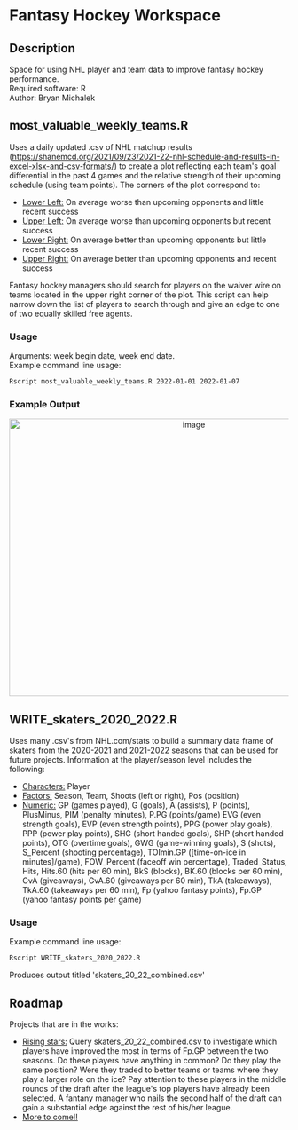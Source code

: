 # Fantasy Hockey Workspace
## Description
Space for using NHL player and team data to improve fantasy hockey performance.  
Required software: R  
Author: Bryan Michalek

## most_valuable_weekly_teams.R
Uses a daily updated .csv of NHL matchup results (https://shanemcd.org/2021/09/23/2021-22-nhl-schedule-and-results-in-excel-xlsx-and-csv-formats/) to create a plot reflecting each team's goal differential in the past 4 games and the relative strength of their upcoming schedule (using team points). The corners of the plot correspond to:

- <ins>Lower Left:</ins> On average worse than upcoming opponents and little recent success
- <ins>Upper Left:</ins> On average worse than upcoming opponents but recent success
- <ins>Lower Right:</ins> On average better than upcoming opponents but little recent success
- <ins>Upper Right:</ins> On average better than upcoming opponents and recent success 

Fantasy hockey managers should search for players on the waiver wire on teams located in the upper right corner of the plot. This script can help narrow down the list of players to search through and give an edge to one of two equally skilled free agents.

### Usage
Arguments: week begin date, week end date.  
Example command line usage:
```sh
Rscript most_valuable_weekly_teams.R 2022-01-01 2022-01-07
```
### Example Output
<p align="center">
<img width="650" height="500" alt="image" src="https://user-images.githubusercontent.com/109704770/180845544-c4abe91e-bc54-4698-975c-f0c3b1412a2e.png">  
</p>

## WRITE_skaters_2020_2022.R
Uses many .csv's from NHL.com/stats to build a summary data frame of skaters from the 2020-2021 and 2021-2022 seasons that can be used for future projects. Information at the player/season level includes the following:

- <ins>Characters:</ins> Player
- <ins>Factors:</ins> Season, Team, Shoots (left or right), Pos (position)
- <ins>Numeric:</ins> GP (games played), G (goals), A (assists), P (points), PlusMinus, PIM (penalty minutes), P.PG (points/game) EVG (even strength goals), EVP (even strength points), PPG (power play goals), PPP (power play points), SHG (short handed goals), SHP (short handed points), OTG (overtime goals), GWG (game-winning goals), S (shots), S_Percent (shooting percentage), TOImin.GP ([time-on-ice in minutes]/game), FOW_Percent (faceoff win percentage), Traded_Status, Hits, Hits.60 (hits per 60 min), BkS (blocks), BK.60 (blocks per 60 min), GvA (giveaways), GvA.60 (giveaways per 60 min), TkA (takeaways), TkA.60 (takeaways per 60 min), Fp (yahoo fantasy points), Fp.GP (yahoo fantasy points per game)  

### Usage
Example command line usage:
```sh
Rscript WRITE_skaters_2020_2022.R
```

Produces output titled 'skaters_20_22_combined.csv'

## Roadmap
Projects that are in the works:
- <ins>Rising stars:</ins> Query skaters_20_22_combined.csv to investigate which players have improved the most in terms of Fp.GP between the two seasons. Do these players have anything in common? Do they play the same position? Were they traded to better teams or teams where they play a larger role on the ice? Pay attention to these players in the middle rounds of the draft after the league's top players have already been selected. A fantany manager who nails the second half of the draft can gain a substantial edge against the rest of his/her league.
- <ins>More to come!!</ins>
